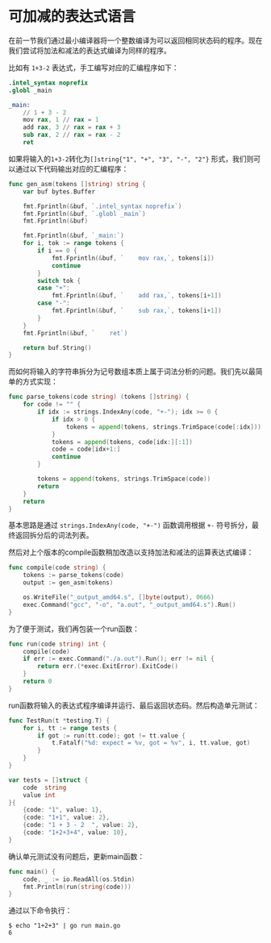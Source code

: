 # 可加减的表达式语言

在前一节我们通过最小编译器将一个整数编译为可以返回相同状态码的程序。现在我们尝试将加法和减法的表达式编译为同样的程序。

比如有 `1+3-2` 表达式，手工编写对应的汇编程序如下：

```s
.intel_syntax noprefix
.globl _main

_main:
	// 1 + 3 - 2
	mov rax, 1 // rax = 1
	add rax, 3 // rax = rax + 3
	sub rax, 2 // rax = rax - 2
	ret
```

如果将输入的`1+3-2`转化为`[]string{"1", "+", "3", "-", "2"}` 形式，我们则可以通过以下代码输出对应的汇编程序：

```go
func gen_asm(tokens []string) string {
	var buf bytes.Buffer

	fmt.Fprintln(&buf, `.intel_syntax noprefix`)
	fmt.Fprintln(&buf, `.globl _main`)
	fmt.Fprintln(&buf)

	fmt.Fprintln(&buf, `_main:`)
	for i, tok := range tokens {
		if i == 0 {
			fmt.Fprintln(&buf, `    mov rax,`, tokens[i])
			continue
		}
		switch tok {
		case "+":
			fmt.Fprintln(&buf, `    add rax,`, tokens[i+1])
		case "-":
			fmt.Fprintln(&buf, `    sub rax,`, tokens[i+1])
		}
	}
	fmt.Fprintln(&buf, `    ret`)

	return buf.String()
}
```

而如何将输入的字符串拆分为记号数组本质上属于词法分析的问题。我们先以最简单的方式实现：

```go
func parse_tokens(code string) (tokens []string) {
	for code != "" {
		if idx := strings.IndexAny(code, "+-"); idx >= 0 {
			if idx > 0 {
				tokens = append(tokens, strings.TrimSpace(code[:idx]))
			}
			tokens = append(tokens, code[idx:][:1])
			code = code[idx+1:]
			continue
		}

		tokens = append(tokens, strings.TrimSpace(code))
		return
	}
	return
}
```

基本思路是通过 `strings.IndexAny(code, "+-")` 函数调用根据 `+-` 符号拆分，最终返回拆分后的词法列表。

然后对上个版本的compile函数稍加改造以支持加法和减法的运算表达式编译：

```go
func compile(code string) {
	tokens := parse_tokens(code)
	output := gen_asm(tokens)

	os.WriteFile("_output_amd64.s", []byte(output), 0666)
	exec.Command("gcc", "-o", "a.out", "_output_amd64.s").Run()
}
```

为了便于测试，我们再包装一个run函数：

```go
func run(code string) int {
	compile(code)
	if err := exec.Command("./a.out").Run(); err != nil {
		return err.(*exec.ExitError).ExitCode()
	}
	return 0
}
```

run函数将输入的表达式程序编译并运行、最后返回状态码。然后构造单元测试：

```go
func TestRun(t *testing.T) {
	for i, tt := range tests {
		if got := run(tt.code); got != tt.value {
			t.Fatalf("%d: expect = %v, got = %v", i, tt.value, got)
		}
	}
}

var tests = []struct {
	code  string
	value int
}{
	{code: "1", value: 1},
	{code: "1+1", value: 2},
	{code: "1 + 3 - 2  ", value: 2},
	{code: "1+2+3+4", value: 10},
}
```

确认单元测试没有问题后，更新main函数：

```go
func main() {
	code, _ := io.ReadAll(os.Stdin)
	fmt.Println(run(string(code)))
}
```

通过以下命令执行：

```
$ echo "1+2+3" | go run main.go 
6
```
